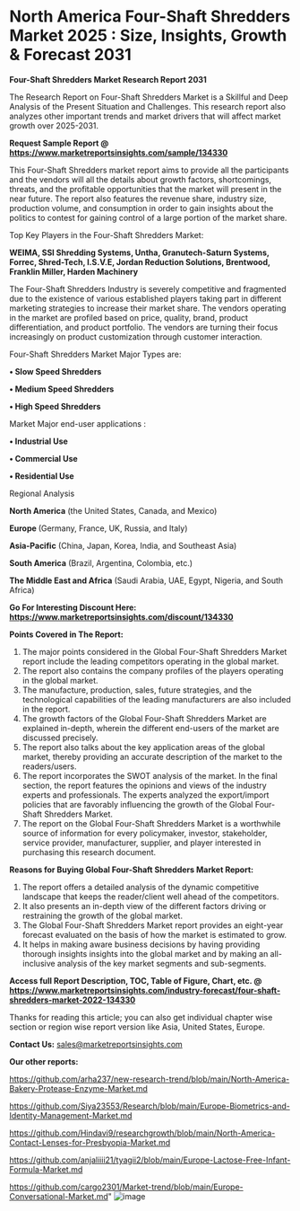 # North America Four-Shaft Shredders Market 2025 : Size, Insights, Growth & Forecast 2031

<strong>Four-Shaft Shredders Market Research Report 2031</strong>

The Research Report on Four-Shaft Shredders Market is a Skillful and Deep Analysis of the Present Situation and Challenges. This research report also analyzes other important trends and market drivers that will affect market growth over 2025-2031.

<strong>Request Sample Report @ <a href=https://www.marketreportsinsights.com/sample/134330>https://www.marketreportsinsights.com/sample/134330</a></strong>

This Four-Shaft Shredders market report aims to provide all the participants and the vendors will all the details about growth factors, shortcomings, threats, and the profitable opportunities that the market will present in the near future. The report also features the revenue share, industry size, production volume, and consumption in order to gain insights about the politics to contest for gaining control of a large portion of the market share.

Top Key Players in the Four-Shaft Shredders Market:

<strong>WEIMA, SSI Shredding Systems, Untha, Granutech-Saturn Systems, Forrec, Shred-Tech, I.S.V.E, Jordan Reduction Solutions, Brentwood, Franklin Miller, Harden Machinery</strong>

The Four-Shaft Shredders Industry is severely competitive and fragmented due to the existence of various established players taking part in different marketing strategies to increase their market share. The vendors operating in the market are profiled based on price, quality, brand, product differentiation, and product portfolio. The vendors are turning their focus increasingly on product customization through customer interaction.

Four-Shaft Shredders Market Major Types are:

<strong>• Slow Speed Shredders

• Medium Speed Shredders

• High Speed Shredders</strong>

Market Major end-user applications :

<strong>• Industrial Use

• Commercial Use

• Residential Use</strong>

Regional Analysis

</u><strong><b>North America</b></strong> (the United States, Canada, and Mexico)

<strong><b>Europe </b></strong>(Germany, France, UK, Russia, and Italy)

<strong><b>Asia-Pacific</b></strong> (China, Japan, Korea, India, and Southeast Asia)

<strong><b>South America</b></strong> (Brazil, Argentina, Colombia, etc.)

<strong><b>The Middle East and Africa</b></strong> (Saudi Arabia, UAE, Egypt, Nigeria, and South Africa)

<strong>Go For Interesting Discount Here: <a href=https://www.marketreportsinsights.com/discount/134330>https://www.marketreportsinsights.com/discount/134330</a></strong>

<strong>Points Covered in The Report:</strong>
<ol>
  <li>The major points considered in the Global Four-Shaft Shredders Market report include the leading competitors operating in the global market.</li>
  <li>The report also contains the company profiles of the players operating in the global market.</li>
  <li>The manufacture, production, sales, future strategies, and the technological capabilities of the leading manufacturers are also included in the report.</li>
  <li>The growth factors of the Global Four-Shaft Shredders Market are explained in-depth, wherein the different end-users of the market are discussed precisely.</li>
  <li>The report also talks about the key application areas of the global market, thereby providing an accurate description of the market to the readers/users.</li>
  <li>The report incorporates the SWOT analysis of the market. In the final section, the report features the opinions and views of the industry experts and professionals. The experts analyzed the export/import policies that are favorably influencing the growth of the Global Four-Shaft Shredders Market.</li>
  <li>The report on the Global Four-Shaft Shredders Market is a worthwhile source of information for every policymaker, investor, stakeholder, service provider, manufacturer, supplier, and player interested in purchasing this research document.</li>
</ol>
<strong>Reasons for Buying Global Four-Shaft Shredders Market Report:</strong>

<ol>
  <li>The report offers a detailed analysis of the dynamic competitive landscape that keeps the reader/client well ahead of the competitors.</li>
  <li>It also presents an in-depth view of the different factors driving or restraining the growth of the global market.</li>
  <li>The Global Four-Shaft Shredders Market report provides an eight-year forecast evaluated on the basis of how the market is estimated to grow.</li>
  <li>It helps in making aware business decisions by having providing thorough insights insights into the global market and by making an all-inclusive analysis of the key market segments and sub-segments.</li>
</ol>
<strong>Access full Report Description, TOC, Table of Figure, Chart, etc. @ <a href=https://www.marketreportsinsights.com/industry-forecast/four-shaft-shredders-market-2022-134330>https://www.marketreportsinsights.com/industry-forecast/four-shaft-shredders-market-2022-134330</a></strong>


Thanks for reading this article; you can also get individual chapter wise section or region wise report version like Asia, United States, Europe.

<strong>Contact Us:</strong>
sales@marketreportsinsights.com

<strong>Our other reports:</strong>

<a href=https://github.com/arha237/new-research-trend/blob/main/North-America-Bakery-Protease-Enzyme-Market.md>https://github.com/arha237/new-research-trend/blob/main/North-America-Bakery-Protease-Enzyme-Market.md</a>

<a href=https://github.com/Siya23553/Research/blob/main/Europe-Biometrics-and-Identity-Management-Market.md>https://github.com/Siya23553/Research/blob/main/Europe-Biometrics-and-Identity-Management-Market.md</a>

<a href=https://github.com/Hindavi9/researchgrowth/blob/main/North-America-Contact-Lenses-for-Presbyopia-Market.md>https://github.com/Hindavi9/researchgrowth/blob/main/North-America-Contact-Lenses-for-Presbyopia-Market.md</a>

<a href=https://github.com/anjaliiii21/tyagii2/blob/main/Europe-Lactose-Free-Infant-Formula-Market.md>https://github.com/anjaliiii21/tyagii2/blob/main/Europe-Lactose-Free-Infant-Formula-Market.md</a>

<a href=https://github.com/cargo2301/Market-trend/blob/main/Europe-Conversational-Market.md>https://github.com/cargo2301/Market-trend/blob/main/Europe-Conversational-Market.md</a>"
![image](https://github.com/user-attachments/assets/e8755e62-edd8-497c-bfe9-8352a6dcb5a1)
